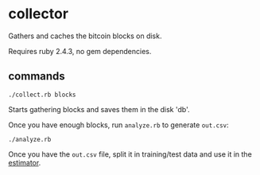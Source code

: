 # collector

Gathers and caches the bitcoin blocks on disk.

Requires ruby 2.4.3, no gem dependencies.

## commands

```
./collect.rb blocks
```

Starts gathering blocks and saves them in the disk 'db'.

Once you have enough blocks, run `analyze.rb` to generate `out.csv`:

```
./analyze.rb
```

Once you have the `out.csv` file, split it in training/test data and use it
in the [estimator](/estimator/).
